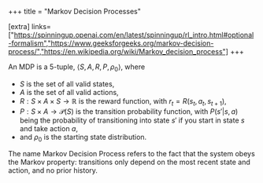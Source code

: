+++
title = "Markov Decision Processes"

[extra]
links=["https://spinningup.openai.com/en/latest/spinningup/rl_intro.html#optional-formalism","https://www.geeksforgeeks.org/markov-decision-process/","https://en.wikipedia.org/wiki/Markov_decision_process"]
+++

An MDP is a 5-tuple, $\langle S, A, R, P, \rho_0 \rangle$, where

* $S$ is the set of all valid states,
* $A$ is the set of all valid actions,
* $R : S \times A \times S \to \mathbb{R}$ is the reward function, with $r_t = R(s_t, a_t, s_{t+1})$,
* $P : S \times A \to \mathcal{P}(S)$ is the transition probability function, with $P(s'|s,a)$ being the probability of transitioning into state $s'$ if you start in state $s$ and take action $a$,
* and $\rho_0$ is the starting state distribution.

The name Markov Decision Process refers to the fact that the system obeys the Markov property: transitions only depend on the most recent state and action, and no prior history.